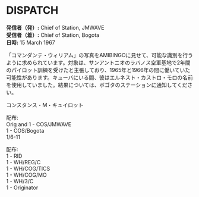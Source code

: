 # DISPATCH

**発信者（発）:** Chief of Station, JMWAVE  
**受信者（着）:** Chief of Station, Bogota  
**日時:** 15 March 1967  

「コマンダンテ・ウィリアム」の写真をAMIBINGOに見せて、可能な識別を行うように求められています。対象は、サンアントニオのラバノス空軍基地で2年間のパイロット訓練を受けたと主張しており、1965年と1966年の間に働いていた可能性があります。キューバにいる間、彼はエルネスト・カストロ・モロの名前を使用していました。結果については、ボゴタのステーションに通知してください。

コンスタンス・M・キュイロット

配布:  
Orig and 1 - COS/JMWAVE  
1 - COS/Bogota  
1/6-11  

配布:  
1 - RID  
1 - WH/REG/C  
1 - WH/COG/TICS  
1 - WH/COG/MO  
1 - WH/3/C  
1 - Originator  